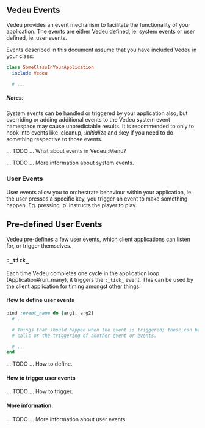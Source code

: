 ## Vedeu Events

Vedeu provides an event mechanism to facilitate the functionality of your application. The events are either Vedeu defined, ie. system events or user defined, ie. user events.

Events described in this document assume that you have included Vedeu in your class:

```ruby
class SomeClassInYourApplication
  include Vedeu

  # ...
```


##### Notes:

System events can be handled or triggered by your application also, but overriding or adding additional events to the Vedeu system event namespace may cause unpredictable results. It is recommended to only to hook into events like :cleanup, :_initialize_ and :key if you need to do something respective to those events.

... TODO ... What about events in Vedeu::Menu?

... TODO ... More information about system events.


### User Events

User events allow you to orchestrate behaviour within your application, ie. the user presses a specific key, you trigger an event to make something happen. Eg. pressing 'p' instructs the player to play.

## Pre-defined User Events

Vedeu pre-defines a few user events, which client applications can listen for, or trigger themselves.

### `:_tick_`

Each time Vedeu completes one cycle in the application loop
(Application#run_many), it triggers the `:_tick_` event. This can be used by the
client application for timing amongst other things.

#### How to define user events

```ruby
bind :event_name do |arg1, arg2|
  # ...

  # Things that should happen when the event is triggered; these can be method
  # calls or the triggering of another event or events.

  # ...
end
```

... TODO ... How to define.


#### How to trigger user events

... TODO ... How to trigger.


#### More information.

... TODO ... More information about user events.


